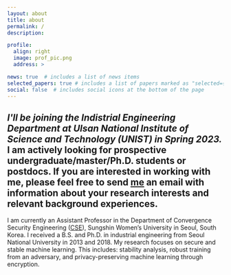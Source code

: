 ```yaml
---
layout: about
title: about
permalink: /
description:

profile:
  align: right
  image: prof_pic.png
  address: >

news: true  # includes a list of news items
selected_papers: true # includes a list of papers marked as "selected={true}"
social: false  # includes social icons at the bottom of the page
---
```



***I'll be joining the Indistrial Engineering Department at Ulsan National Institute of Science and Technology (UNIST) in Spring 2023.*** I am actively looking for prospective undergraduate/master/Ph.D. students or postdocs. If you are interested in working with me, please feel free to send [me](drsaerompark@gmail.com) an email with information about your research interests and relevant background experiences.
-- 
I am currently an Assistant Professor in the Department of Convergence Security Engineering ([CSE](https://www.sungshin.ac.kr/cse/index.do)), Sungshin Women’s University in Seoul, South Korea. I received a B.S. and Ph.D. in industrial engineering from Seoul National University in 2013 and 2018. My research focuses on secure and stable machine learning. This includes: stability analysis, robust training from an adversary, and privacy-preserving machine learning through encryption. 

<!-- 

Write your biography here. Tell the world about yourself. Link to your favorite [subreddit](http://reddit.com){:target="\_blank"}. You can put a picture in, too. The code is already in, just name your picture `prof_pic.jpg` and put it in the `img/` folder.

Put your address / P.O. box / other info right below your picture. You can also disable any these elements by editing `profile` property of the YAML header of your `_pages/about.md`. Edit `_bibliography/papers.bib` and Jekyll will render your [publications page](/al-folio/publications/) automatically.

Link to your social media connections, too. This theme is set up to use [Font Awesome icons](http://fortawesome.github.io/Font-Awesome/){:target="\_blank"} and [Academicons](https://jpswalsh.github.io/academicons/){:target="\_blank"}, like the ones below. Add your Facebook, Twitter, LinkedIn, Google Scholar, or just disable all of them. -->

